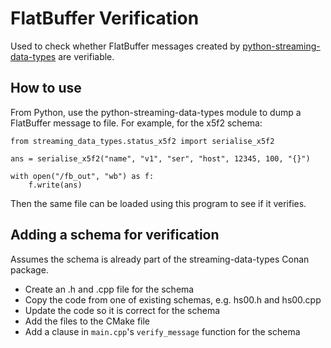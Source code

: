 # FlatBuffer Verification

Used to check whether FlatBuffer messages created by [python-streaming-data-types](https://github.com/ess-dmsc/python-streaming-data-types)
are verifiable.

## How to use
From Python, use the python-streaming-data-types module to dump a FlatBuffer message to file.
For example, for the x5f2 schema:
```
from streaming_data_types.status_x5f2 import serialise_x5f2

ans = serialise_x5f2("name", "v1", "ser", "host", 12345, 100, "{}")

with open("/fb_out", "wb") as f:
    f.write(ans)
```

Then the same file can be loaded using this program to see if it verifies.

## Adding a schema for verification
Assumes the schema is already part of the streaming-data-types Conan package.

* Create an .h and .cpp file for the schema
* Copy the code from one of existing schemas, e.g. hs00.h and hs00.cpp
* Update the code so it is correct for the schema
* Add the files to the CMake file
* Add a clause in `main.cpp`'s `verify_message` function for the schema
